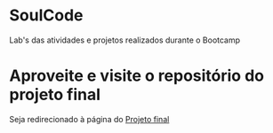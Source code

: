 # SoulCode
Lab's das atividades e projetos realizados durante o Bootcamp

<h1> Aproveite e visite o repositório do projeto final</h1>
  
<p>Seja redirecionado à página do 
<a href="https://www.canva.com/design/DAFXZJXezSQ/4BYKO6MW3D5Usg9usb0PQg/edit?utm_content=DAFXZJXezSQ&utm_campaign=designshare&utm_medium=link2&utm_source=sharebutton/">Projeto final</a></p>
